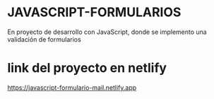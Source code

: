 # JAVASCRIPT-FORMULARIOS
En proyecto de desarrollo con JavaScript, donde se implemento una validación de formularios 
# link del proyecto en netlify
https://javascript-formulario-mail.netlify.app
